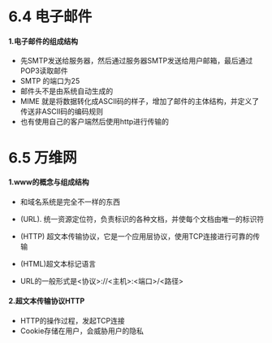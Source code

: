# 6.4 电子邮件

#### 1.电子邮件的组成结构

* 先SMTP发送给服务器，然后通过服务器SMTP发送给用户邮箱，最后通过POP3读取邮件
* SMTP 的端口为25
* 邮件头不是由系统自动生成的
* MIME 就是将数据转化成ASCII码的样子，增加了邮件的主体结构，并定义了传送非ASCII码的编码规则
* 也有使用自己的客户端然后使用http进行传输的

# 6.5 万维网

#### 1.www的概念与组成结构

* 和域名系统是完全不一样的东西


* (URL).  统一资源定位符，负责标识的各种文档，并使每个文档由唯一的标识符
* (HTTP) 超文本传输协议，它是一个应用层协议，使用TCP连接进行可靠的传输
* (HTML)超文本标记语言
* URL的一般形式是<协议>://<主机>:<端口>/<路径>



#### 2.超文本传输协议HTTP

* HTTP的操作过程，发起TCP连接
* Cookie存储在用户，会威胁用户的隐私